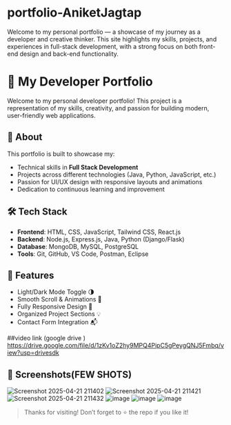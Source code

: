 # portfolio-AniketJagtap
Welcome to my personal portfolio — a showcase of my journey as a developer and creative thinker. This site highlights my skills, projects, and experiences in full-stack development, with a strong focus on both front-end design and back-end functionality.  
# 💼 My Developer Portfolio

Welcome to my personal developer portfolio! This project is a representation of my skills, creativity, and passion for building modern, user-friendly web applications.

## 🚀 About

This portfolio is built to showcase my:

- Technical skills in **Full Stack Development**
- Projects across different technologies (Java, Python, JavaScript, etc.)
- Passion for UI/UX design with responsive layouts and animations
- Dedication to continuous learning and improvement

## 🛠️ Tech Stack

- **Frontend**: HTML, CSS, JavaScript, Tailwind CSS, React.js
- **Backend**: Node.js, Express.js, Java, Python (Django/Flask)
- **Database**: MongoDB, MySQL, PostgreSQL
- **Tools**: Git, GitHub, VS Code, Postman, Eclipse

## 🌟 Features

- Light/Dark Mode Toggle 🌗  
- Smooth Scroll & Animations 🎯  
- Fully Responsive Design 📱  
- Organized Project Sections 💡  
- Contact Form Integration 📬

  
##video link (google drive )
https://drive.google.com/file/d/1zKv1oZ2hy9MPQ4PipC5gPeygQNJ5Fmbq/view?usp=drivesdk

## 📸 Screenshots(FEW SHOTS)

![Screenshot 2025-04-21 211402](https://github.com/user-attachments/assets/feb57ba8-2713-426a-be37-10526460e085)
![Screenshot 2025-04-21 211421](https://github.com/user-attachments/assets/2aea6713-2c5a-4085-96eb-7b78c8cc464a)
![Screenshot 2025-04-21 211432](https://github.com/user-attachments/assets/7df62502-afe5-42f0-951c-231fb8ca02f7)
![image](https://github.com/user-attachments/assets/4205a34e-ab38-4519-8930-6332ecb426e8)
![image](https://github.com/user-attachments/assets/be6bd4cc-ef12-4433-833c-8cb6ddc6485c)
![image](https://github.com/user-attachments/assets/4dceabd0-7c21-4554-b8f9-74239e0537aa)


> Thanks for visiting! Don’t forget to ⭐️ the repo if you like it!


